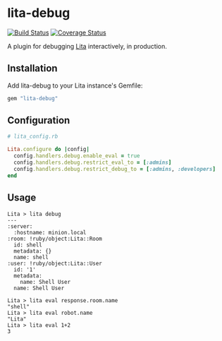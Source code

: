 # lita-debug

[![Build Status](https://travis-ci.org/spajus/lita-debug.png?branch=master)](https://travis-ci.org/spajus/lita-debug?branc=master)
[![Coverage Status](https://coveralls.io/repos/github/spajus/lita-debug/badge.svg?branch=master)](https://coveralls.io/github/spajus/lita-debug?branch=master)

A plugin for debugging [Lita](https://www.lita.io) interactively, in
production.

## Installation

Add lita-debug to your Lita instance's Gemfile:

``` ruby
gem "lita-debug"
```

## Configuration

```ruby
# lita_config.rb

Lita.configure do |config|
  config.handlers.debug.enable_eval = true
  config.handlers.debug.restrict_eval_to = [:admins]
  config.handlers.debug.restrict_debug_to = [:admins, :developers]
end
```

## Usage

```
Lita > lita debug
---
:server:
  :hostname: minion.local
:room: !ruby/object:Lita::Room
  id: shell
  metadata: {}
  name: shell
:user: !ruby/object:Lita::User
  id: '1'
  metadata:
    name: Shell User
  name: Shell User

Lita > lita eval response.room.name
"shell"
Lita > lita eval robot.name
"Lita"
Lita > lita eval 1+2
3
```
